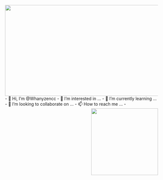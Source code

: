 <img src="" width="2000" height="300"/>
- 👋 Hi, I’m @Whanyzencc
- 👀 I’m interested in ...
- 🌱 I’m currently learning ...
- 💞️ I’m looking to collaborate on ...
- 📫 How to reach me ...
- 

<img src="https://github.com/Whanyzencc/Whanyzencc/blob/main/pinterestdownloader.com-1701764866.562062.gif" align="right" width="220">
<!---
Whanyzencc/Whanyzencc is a ✨ special ✨ repository because its `README.md` (this file) appears on your GitHub profile.
You can click the Preview link to take a look at your changes.
--->
